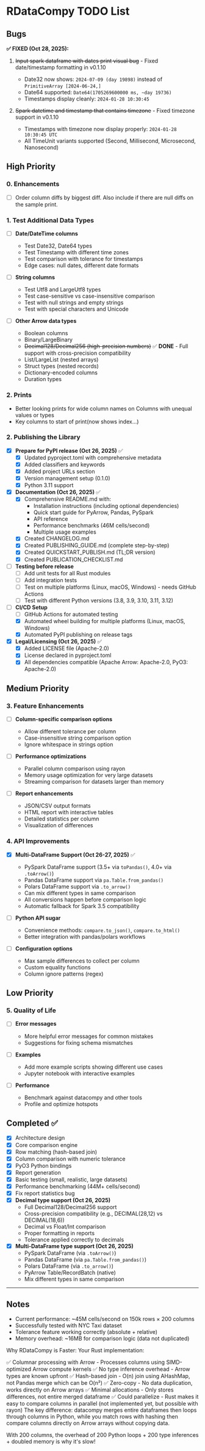 # RDataCompy TODO List

## Bugs

**✅ FIXED (Oct 28, 2025):**
1. ~~Input spark dataframe with dates print visual bug~~ - Fixed date/timestamp formatting in v0.1.10
   - Date32 now shows: `2024-07-09 (day 19898)` instead of `PrimitiveArray [2024-06-24,]`
   - Date64 supported: `Date64(1705269600000 ms, ~day 19736)`
   - Timestamps display cleanly: `2024-01-28 10:30:45`

2. ~~Spark datetime and timestamp that contains timezone~~ - Fixed timezone support in v0.1.10
   - Timestamps with timezone now display properly: `2024-01-28 10:30:45 UTC`
   - All TimeUnit variants supported (Second, Millisecond, Microsecond, Nanosecond)

## High Priority
### 0. Enhancements
- [ ] Order column diffs by biggest diff. Also include if there are null diffs on the sample print. 
### 1. Test Additional Data Types
- [ ] **Date/DateTime columns**
  - Test Date32, Date64 types
  - Test Timestamp with different time zones
  - Test comparison with tolerance for timestamps
  - Edge cases: null dates, different date formats
  
- [ ] **String columns**
  - Test Utf8 and LargeUtf8 types
  - Test case-sensitive vs case-insensitive comparison
  - Test with null strings and empty strings
  - Test with special characters and Unicode
  
- [ ] **Other Arrow data types**
  - Boolean columns
  - Binary/LargeBinary
  - ~~Decimal128/Decimal256 (high-precision numbers)~~ ✅ **DONE** - Full support with cross-precision compatibility
  - List/LargeList (nested arrays)
  - Struct types (nested records)
  - Dictionary-encoded columns
  - Duration types

### 2. Prints
- Better looking prints for wide column names on Columns with unequal values or types
- Key columns to start of print(now shows index...)


### 2. Publishing the Library

- [x] **Prepare for PyPI release (Oct 26, 2025)** ✅
  - [x] Updated pyproject.toml with comprehensive metadata
  - [x] Added classifiers and keywords
  - [x] Added project URLs section
  - [x] Version management setup (0.1.0)
  - [x] Python 3.11 support
- [x] **Documentation (Oct 26, 2025)** ✅
  - [x] Comprehensive README.md with:
    - Installation instructions (including optional dependencies)
    - Quick start guide for PyArrow, Pandas, PySpark
    - API reference
    - Performance benchmarks (46M cells/second)
    - Multiple usage examples
  - [x] Created CHANGELOG.md
  - [x] Created PUBLISHING_GUIDE.md (complete step-by-step)
  - [x] Created QUICKSTART_PUBLISH.md (TL;DR version)
  - [x] Created PUBLICATION_CHECKLIST.md
  
- [ ] **Testing before release**
  - [ ] Add unit tests for all Rust modules
  - [ ] Add integration tests
  - [ ] Test on multiple platforms (Linux, macOS, Windows) - needs GitHub Actions
  - [ ] Test with different Python versions (3.8, 3.9, 3.10, 3.11, 3.12)
  
- [ ] **CI/CD Setup**
  - [ ] GitHub Actions for automated testing
  - [x] Automated wheel building for multiple platforms (Linux, macOS, Windows)
  - [x] Automated PyPI publishing on release tags
  
- [x] **Legal/Licensing (Oct 26, 2025)** ✅
  - [x] Added LICENSE file (Apache-2.0)
  - [x] License declared in pyproject.toml
  - [x] All dependencies compatible (Apache Arrow: Apache-2.0, PyO3: Apache-2.0)

## Medium Priority

### 3. Feature Enhancements

- [ ] **Column-specific comparison options**
  - Allow different tolerance per column
  - Case-insensitive string comparison option
  - Ignore whitespace in strings option
  
- [ ] **Performance optimizations**
  - Parallel column comparison using rayon
  - Memory usage optimization for very large datasets
  - Streaming comparison for datasets larger than memory
  
- [ ] **Report enhancements**
  - JSON/CSV output formats
  - HTML report with interactive tables
  - Detailed statistics per column
  - Visualization of differences

### 4. API Improvements
- [x] **Multi-DataFrame Support (Oct 26-27, 2025)** ✅
  - PySpark DataFrame support (3.5+ via `toPandas()`, 4.0+ via `.toArrow()`)
  - Pandas DataFrame support via `pa.Table.from_pandas()`
  - Polars DataFrame support via `.to_arrow()`
  - Can mix different types in same comparison
  - All conversions happen before comparison logic
  - Automatic fallback for Spark 3.5 compatibility
  
- [ ] **Python API sugar**
  - Convenience methods: `compare.to_json()`, `compare.to_html()`
  - Better integration with pandas/polars workflows
  
- [ ] **Configuration options**
  - Max sample differences to collect per column
  - Custom equality functions
  - Column ignore patterns (regex)

## Low Priority

### 5. Quality of Life

- [ ] **Error messages**
  - More helpful error messages for common mistakes
  - Suggestions for fixing schema mismatches
  
- [ ] **Examples**
  - Add more example scripts showing different use cases
  - Jupyter notebook with interactive examples
  
- [ ] **Performance**
  - Benchmark against datacompy and other tools
  - Profile and optimize hotspots

## Completed ✅

- [x] Architecture design
- [x] Core comparison engine
- [x] Row matching (hash-based join)
- [x] Column comparison with numeric tolerance
- [x] PyO3 Python bindings
- [x] Report generation
- [x] Basic testing (small, realistic, large datasets)
- [x] Performance benchmarking (44M+ cells/second)
- [x] Fix report statistics bug
- [x] **Decimal type support (Oct 26, 2025)**
  - Full Decimal128/Decimal256 support
  - Cross-precision compatibility (e.g., DECIMAL(28,12) vs DECIMAL(18,6))
  - Decimal vs Float/Int comparison
  - Proper formatting in reports
  - Tolerance applied correctly to decimals
- [x] **Multi-DataFrame type support (Oct 26, 2025)**
  - PySpark DataFrame (via `.toArrow()`)
  - Pandas DataFrame (via `pa.Table.from_pandas()`)
  - Polars DataFrame (via `.to_arrow()`)
  - PyArrow Table/RecordBatch (native)
  - Mix different types in same comparison

---

## Notes

- Current performance: ~45M cells/second on 150k rows × 200 columns
- Successfully tested with NYC Taxi dataset
- Tolerance feature working correctly (absolute + relative)
- Memory overhead: ~16MB for comparison logic (data not duplicated)


Why RDataCompy is Faster:
Your Rust implementation:

✅ Columnar processing with Arrow - Processes columns using SIMD-optimized Arrow compute kernels
✅ No type inference overhead - Arrow types are known upfront
✅ Hash-based join - O(n) join using AHashMap, not Pandas merge which can be O(n²)
✅ Zero-copy - No data duplication, works directly on Arrow arrays
✅ Minimal allocations - Only stores differences, not entire merged dataframe
✅ Could parallelize - Rust makes it easy to compare columns in parallel (not implemented yet, but possible with rayon)
The key difference: datacompy merges entire dataframes then loops through columns in Python, while you match rows with hashing then compare columns directly on Arrow arrays without copying data.

With 200 columns, the overhead of 200 Python loops + 200 type inferences + doubled memory is why it's slow!
